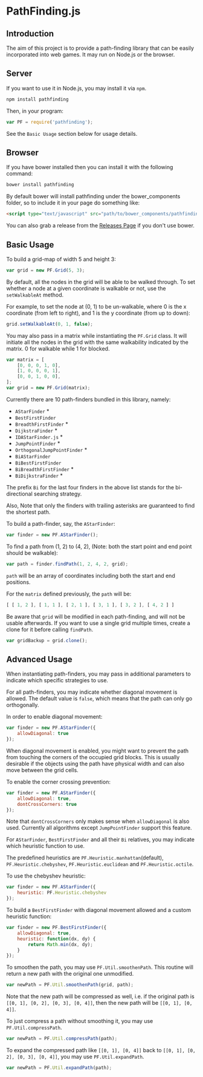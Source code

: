PathFinding.js
==============


Introduction
------------

The aim of this project is to provide a path-finding library that can be easily incorporated into web games. It may run on Node.js or the browser.

Server
------

If you want to use it in Node.js, you may install it via `npm`.

```bash
npm install pathfinding
```

Then, in your program:

```javascript
var PF = require('pathfinding');
```

See the `Basic Usage` section below for usage details.


Browser
-------

If you have bower installed then you can install it with the following command:

```bash
bower install pathfinding
```

By default bower will install pathfinding under the bower_components folder, so to include it in your page do something like:

```html
<script type="text/javascript" src="path/to/bower_components/pathfinding/pathfinding-browser.min.js"></script>
```

You can also grab a release from the [Releases Page](https://github.com/imor/pathfinding-bower/releases) if you don't use bower.

Basic Usage
-----------

To build a grid-map of width 5 and height 3:

```javascript
var grid = new PF.Grid(5, 3); 
```

By default, all the nodes in the grid will be able to be walked through.
To set whether a node at a given coordinate is walkable or not, use the `setWalkableAt` method.

For example, to set the node at (0, 1) to be un-walkable, where 0 is the x coordinate (from left to right), and 
1 is the y coordinate (from up to down):

```javascript
grid.setWalkableAt(0, 1, false);
```

You may also pass in a matrix while instantiating the `PF.Grid` class.
It will initiate all the nodes in the grid with the same walkability indicated by the matrix.
0 for walkable while 1 for blocked.

```javascript
var matrix = [
    [0, 0, 0, 1, 0],
    [1, 0, 0, 0, 1],
    [0, 0, 1, 0, 0],
];
var grid = new PF.Grid(matrix);
```

Currently there are 10 path-finders bundled in this library, namely:

*  `AStarFinder` *
*  `BestFirstFinder`
*  `BreadthFirstFinder` *
*  `DijkstraFinder` *
*  `IDAStarFinder.js` *
*  `JumpPointFinder` *
*  `OrthogonalJumpPointFinder` *
*  `BiAStarFinder`
*  `BiBestFirstFinder`
*  `BiBreadthFirstFinder` *
*  `BiDijkstraFinder` *

The prefix `Bi` for the last four finders in the above list stands for the bi-directional searching strategy.

Also, Note that only the finders with trailing asterisks are guaranteed to find the shortest path.

To build a path-finder, say, the `AStarFinder`:

```javascript
var finder = new PF.AStarFinder();
```

To find a path from (1, 2) to (4, 2), (Note: both the start point and end point should be walkable):

```javascript
var path = finder.findPath(1, 2, 4, 2, grid);
```

`path` will be an array of coordinates including both the start and end positions.

For the `matrix` defined previously, the `path` will be:

```javascript
[ [ 1, 2 ], [ 1, 1 ], [ 2, 1 ], [ 3, 1 ], [ 3, 2 ], [ 4, 2 ] ]
```

Be aware that `grid` will be modified in each path-finding, and will not be usable afterwards. If you want to use a single grid multiple times, create a clone for it before calling `findPath`.

```javascript
var gridBackup = grid.clone();
```


Advanced Usage
--------------

When instantiating path-finders, you may pass in additional parameters to indicate which specific strategies to use.

For all path-finders, you may indicate whether diagonal movement is allowed. The default value is `false`, which means that the path can only go orthogonally.

In order to enable diagonal movement:

```javascript
var finder = new PF.AStarFinder({
    allowDiagonal: true
});
```

When diagonal movement is enabled, you might want to prevent the path from touching the corners of the occupied grid blocks. This is usually desirable if the objects using the path have physical width and can also move between the grid cells.

To enable the corner crossing prevention:

```javascript
var finder = new PF.AStarFinder({
    allowDiagonal: true,
    dontCrossCorners: true
});
```

Note that `dontCrossCorners` only makes sense when `allowDiagonal` is also used. Currently all algorithms except `JumpPointFinder` support this feature.

For `AStarFinder`, `BestFirstFinder` and all their `Bi` relatives, you may indicate which heuristic function to use.

The predefined heuristics are `PF.Heuristic.manhattan`(default), `PF.Heuristic.chebyshev`, `PF.Heuristic.euclidean` and `PF.Heuristic.octile`.

To use the chebyshev heuristic:

```javascript
var finder = new PF.AStarFinder({
    heuristic: PF.Heuristic.chebyshev
});
```

To build a `BestFirstFinder` with diagonal movement allowed and a custom heuristic function:

```javascript
var finder = new PF.BestFirstFinder({
    allowDiagonal: true,
    heuristic: function(dx, dy) {
        return Math.min(dx, dy);
    }
});
```

To smoothen the path, you may use `PF.Util.smoothenPath`. This routine will return
a new path with the original one unmodified.

```javascript
var newPath = PF.Util.smoothenPath(grid, path);
```

Note that the new path will be compressed as well, i.e. if the original path is
`[[0, 1], [0, 2], [0, 3], [0, 4]]`, then the new path will be `[[0, 1], [0, 4]]`.

To just compress a path without smoothing it, you may use `PF.Util.compressPath`.

```javascript
var newPath = PF.Util.compressPath(path);
```

To expand the compressed path like `[[0, 1], [0, 4]]` back to `[[0, 1], [0, 2], [0, 3], [0, 4]]`,
you may use `PF.Util.expandPath`.

```javascript
var newPath = PF.Util.expandPath(path);
```

